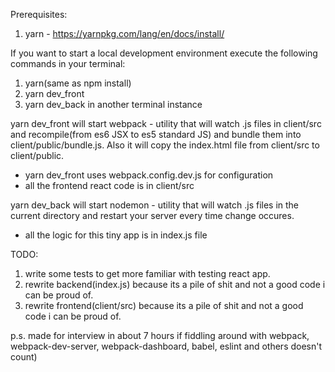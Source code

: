 Prerequisites:
1. yarn - https://yarnpkg.com/lang/en/docs/install/

If you want to start a local development environment execute the following commands in your terminal:
1. yarn(same as npm install)
2. yarn dev_front
3. yarn dev_back in another terminal instance

yarn dev_front will start webpack - utility that will watch .js files in client/src
and recompile(from es6 JSX to es5 standard JS) and bundle them into client/public/bundle.js.
Also it will copy the index.html file from client/src to client/public.
- yarn dev_front uses webpack.config.dev.js for configuration
- all the frontend react code is in client/src

yarn dev_back will start nodemon - utility that will watch .js files in the current directory
and restart your server every time change occures. 
- all the logic for this tiny app is in index.js file

TODO:
1. write some tests to get more familiar with testing react app.
2. rewrite backend(index.js) because its a pile of shit and not a good code i can be proud of.
3. rewrite frontend(client/src) because its a pile of shit and not a good code i can be proud of.

p.s. made for interview in about 7 hours if fiddling around with webpack, webpack-dev-server, webpack-dashboard,
babel, eslint and others doesn't count)